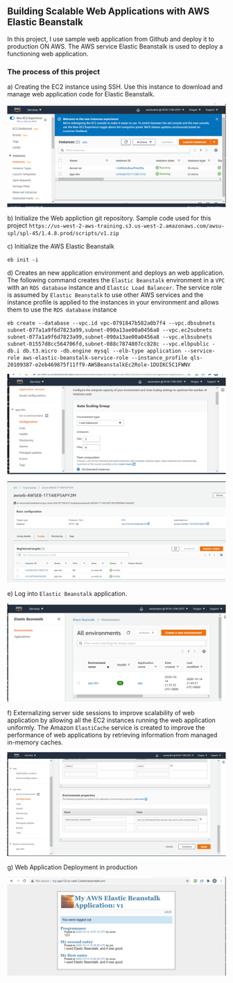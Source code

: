## Building Scalable Web Applications with AWS Elastic Beanstalk

In this project, I use sample web application from Github and deploy it to production ON AWS. The AWS service Elastic Beanstalk is used to deploy a functioning web application.  

### The process of this project

a) Creating the EC2 instance using SSH. Use this instance to download and manage web application code for Elastic Beanstalk.

![EC2 instance](image/EC2-instance.png)

b) Initialize the Web appliction git repository. Sample code used for this project `https://us-west-2-aws-training.s3.us-west-2.amazonaws.com/awsu-spl/spl-45/1.4.8.prod/scripts/v1.zip`

c) Initialize the AWS Elastic Beanstalk

```
eb init -i
```

d) Creates an new application environment and deploys an web application. The following command creates the `Elastic Beanstalk` environment in a `VPC` with an `RDS database` instance and `Elastic Load Balancer`. The service role is assumed by `Elastic Beanstalk` to use other AWS services and the instance profile is applied to the instances in your environment and allows them to use the `RDS database` instance

```
eb create --database --vpc.id vpc-0791847b582a0b7f4 --vpc.dbsubnets subnet-077a1a9f6d7823a99,subnet-090a13ae00a0456a8 --vpc.ec2subnets subnet-077a1a9f6d7823a99,subnet-090a13ae00a0456a8 --vpc.elbsubnets subnet-01557d8cc564706fd,subnet-088c7874807cc828c --vpc.elbpublic -db.i db.t3.micro -db.engine mysql --elb-type application --service-role aws-elastic-beanstalk-service-role --instance_profile qls-20109387-e2eb469875f11ff9-AWSBeanstalkEc2Role-1DUIKC5C1FWNV
```

![Auto Scaling](image/auto-scaling.png)

![EC2 Target Group](image/EC2-Target-Group.png)

e) Log into `Elastic Beanstalk` application.

![Elastic Beanstalk](image/ElasticBeanstalkWebApplication.png)

f) Externalizing server side sessions to improve scalability of web application by allowing all the EC2 instances running the web application uniformly. The Amazon `ElastiCache` service is created to improve the performance of web applications by retrieving information from managed in-memory caches.

![Memory cache](image/memory-cache.png)

g) Web Application Deployment in production

![Web Application](image/Web-Application.png)







